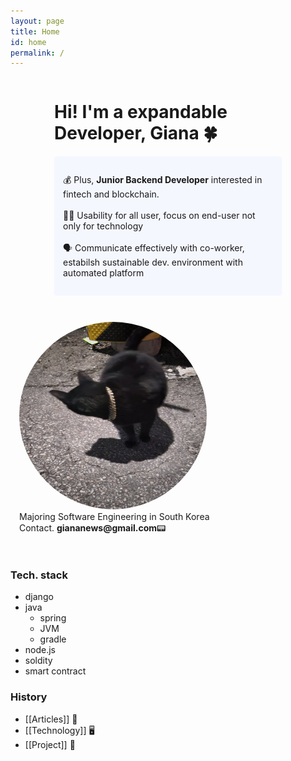 ```yaml
---
layout: page
title: Home
id: home
permalink: /
---
```

<div id="main-sector">
<div  width="1500em" height="500em" style="padding:0em 5em;">
<h1>Hi! I'm a expandable Developer, Giana 🍀</h1>

<p style="padding: 2em 1em; background: #f5f7ff; border-radius: 4px;">
  💰 Plus, <span style="font-weight: bold">Junior Backend Developer</span> interested in fintech and blockchain.
  <br><br>
  👩‍🦯 Usability for all user, focus on end-user not only for technology
  <br><br>
  🗣 Communicate effectively with co-worker, estabilsh sustainable dev. environment with automated platform 
</p>
</div>

<div style="padding: 2em 1em;">
<img src="../assets/image.jpg" height="300em" width="300em" style="border-radius:50%">
<br><span>Majoring Software Engineering in South Korea</span><br>
<span>Contact. <strong>giananews@gmail.com</strong>📟</span>
</div>
</div>

### Tech. stack
- django
- java
  - spring
  - JVM
  - gradle
- node.js
- soldity
- smart contract

### History
- [[Articles]] 📰
- [[Technology]] 🖥️
- [[Project]] 🤼

<style>
  .wrapper {
    max-width: 46em;
  }
  #main-sector{
    display:inline-block;
    justify-content: space-between;
  }
</style>
